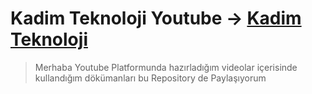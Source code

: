 # Kadim Teknoloji Youtube -> [Kadim Teknoloji](https://www.youtube.com/c/KadimTeknoloji)

> Merhaba Youtube Platformunda hazırladığım videolar içerisinde kullandığım dökümanları bu Repository de Paylaşıyorum
